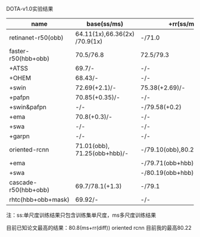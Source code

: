 DOTA-v1.0实验结果

| name                 | base(ss/ms)                   | +rr(ss/ms)                  | +hsv(ss/ms)   | +mixup(ss/ms) | +mosaic(ss/ms) | mos +mix    |
| -------------------- | ----------------------------- | --------------------------- | ------------- | ------------- | -------------- | ----------- |
| retinanet-r50(obb)   | 64.11(1x),66.36(2x) /70.9(1x) | -/71.0                      | -/-           | --/--         | -/-            |             |
| faster-r50(hbb+obb)  | 70.5/76.8                     | 72.5/79.3                   | 72.5(+0.03)/- | 73.10/-       | 73.18/-        | 74.21/79.01 |
| +ATSS                | 69.7/-                        | -/-                         | -/-           | -/-           | -/-            | -/-         |
| +OHEM                | 68.43/-                       | -/-                         | -/-           | -/-           | -/-            | -/-         |
| +swin                | 72.69(+2.1)/-                 | 75.38(+2.69)/-              | -/-           | -/-           | -/-            | -/-         |
| +pafpn               | 70.85(+0.35)/-                | -/-                         | -/-           | -/-           | -/-            | -/-         |
| +swin&pafpn          | -/-                           | -/79.58(+0.2)               | -/-           | -/-           | -/-            | -/-         |
| +ema                 | 70.8(+0.3)/-                  | -/-                         | -/-           | -/-           | -/-            | -/-         |
| +swa                 | -/-                           | -/-                         | -/-           | -/-           | -/-            | 74.93/-     |
| +garpn               | -/-                           | -/-                         | -/-           | -/-           | -/-            |             |
| oriented-rcnn        | 71.01(obb), 71.25(obb+hbb)/-  | -/79.10(obb),80.22(obb+hbb) |               | -/79.11(-)    |                | 73.81       |
| +ema                 |                               | -/79.71(obb+hbb)            |               |               |                |             |
| +swa                 |                               | -/80.19(obb+hbb)            |               |               |                |             |
| cascade-r50(hbb+obb) | 69.7/78.1(+1.3)               | -/79.1                      | -/-           | -/-           | -/-            |             |
| rhtc(hbb+obb+mask)   | 69.92/-                       | -/-                         | -/-           | -/-           | -/-            |             |

注：ss:单尺度训练结果只包含训练集单尺度，ms多尺度训练结果

目前已知论文最高的结果：80.8(ms+rr(diff)) oriented rcnn  目前我的最高80.22

